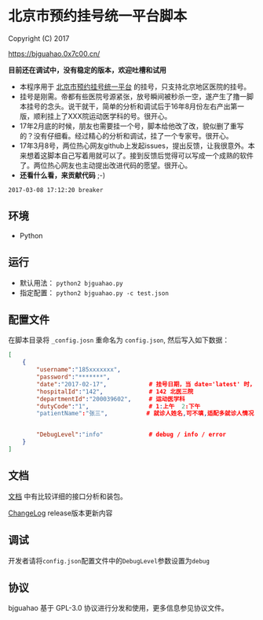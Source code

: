 # 北京市预约挂号统一平台脚本

Copyright (C) 2017

https://bjguahao.0x7c00.cn/

**目前还在调试中，没有稳定的版本，欢迎吐槽和试用**

* 本程序用于 [北京市预约挂号统一平台](http://www.bjguahao.gov.cn/) 的挂号，只支持北京地区医院的挂号。
* 挂号是刚需。帝都有些医院号源紧张，放号瞬间被秒杀一空，遂产生了撸一脚本挂号的念头。说干就干，简单的分析和调试后于16年8月份左右产出第一版，顺利挂上了XXX院运动医学科的号。很开心。
* 17年2月底的时候，朋友也需要挂一个号，脚本给他改了改，貌似删了重写的？没有仔细看。经过精心的分析和调试，挂了一个专家号。很开心。
* 17年3月8号，两位热心网友github上发起issues，提出反馈，让我很意外。本来想着这脚本自己写着用就可以了。接到反馈后觉得可以写成一个成熟的软件了。两位热心网友也主动提出改进代码的愿望。很开心。
* __还看什么看，来贡献代码__ ;-)

`2017-03-08 17:12:20 breaker`

## 环境

- Python

## 运行

- 默认用法： ```python2 bjguahao.py```
- 指定配置： ```python2 bjguahao.py -c test.json```

## 配置文件

在脚本目录将 `_config.josn` 重命名为 `config.json`, 然后写入如下数据：

```json
[
    {
        "username":"185xxxxxxx",
        "password":"*******",
        "date":"2017-02-17",            # 挂号日期，当 date='latest' 时，自动挂最新一日
        "hospitalId":"142",             # 142 北医三院
        "departmentId":"200039602",     # 运动医学科
        "dutyCode":"1",                 # 1:上午  2:下午
        "patientName":"张三",           # 就诊人姓名,可不填,适配多就诊人情况


        "DebugLevel":"info"             # debug / info / error
    }
]
```

## 文档

[文档](doc.md) 中有比较详细的接口分析和装包。

[ChangeLog](ChangeLog.md) release版本更新内容

## 调试

开发者请将`config.json`配置文件中的`DebugLevel`参数设置为`debug`

## 协议

bjguahao 基于 GPL-3.0 协议进行分发和使用，更多信息参见协议文件。
